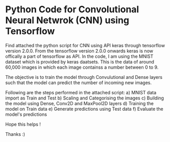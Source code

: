 # Python Code for Convolutional Neural Netwrok (CNN) using Tensorflow
Find attached the python script for CNN using API keras through tensorflow version 2.0.0. From the tensorflow version 2.0.0 onwards keras is now offically a part of tensorflow as API.
In the code, I am using the MNIST dataset which is provided by keras daatsets. This is the data of around 60,000 images in which each image containss a number between 0 to 9.

The objective is to train the model through Convulutional and Dense layers such that the model can predict the number of incoming new images.

Following are the steps performed in the attached script:
a) MNIST data import as Train and Test
b) Scaling and Categorising the images
c) Building the model using Dense, Conv2D and MaxPool2D layers
d) Training the model on Train data
e) Generate predictions using Test data
f) Evaluate the model's predictions

Hope this helps !

Thanks :)
